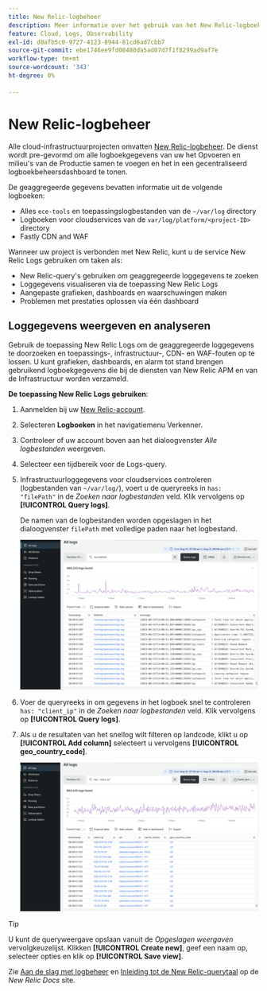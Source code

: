 ```yaml
---
title: New Relic-logbeheer
description: Meer informatie over het gebruik van het New Relic-logboek
feature: Cloud, Logs, Observability
exl-id: d8afb5c0-9727-4123-8944-81cd6ad7cbb7
source-git-commit: ebe1746ee9fd08480da5ad07d7f1f8299ad9af7e
workflow-type: tm+mt
source-wordcount: '343'
ht-degree: 0%

---
```


# New Relic-logbeheer

Alle cloud-infrastructuurprojecten omvatten [New Relic-logbeheer](https://docs.newrelic.com/docs/logs/get-started/get-started-log-management/). De dienst wordt pre-gevormd om alle logboekgegevens van uw het Opvoeren en milieu&#39;s van de Productie samen te voegen en het in een gecentraliseerd logboekbeheersdashboard te tonen.

De geaggregeerde gegevens bevatten informatie uit de volgende logboeken:

- Alles `ece-tools` en toepassingslogbestanden van de `~/var/log` directory
- Logboeken voor cloudservices van de `var/log/platform/<project-ID>` directory
- Fastly CDN and WAF

Wanneer uw project is verbonden met New Relic, kunt u de service New Relic Logs gebruiken om taken als:

- New Relic-query&#39;s gebruiken om geaggregeerde loggegevens te zoeken
- Loggegevens visualiseren via de toepassing New Relic Logs
- Aangepaste grafieken, dashboards en waarschuwingen maken
- Problemen met prestaties oplossen via één dashboard

## Loggegevens weergeven en analyseren

Gebruik de toepassing New Relic Logs om de geaggregeerde loggegevens te doorzoeken en toepassings-, infrastructuur-, CDN- en WAF-fouten op te lossen. U kunt grafieken, dashboards, en alarm tot stand brengen gebruikend logboekgegevens die bij de diensten van New Relic APM en van de Infrastructuur worden verzameld.

**De toepassing New Relic Logs gebruiken**:

1. Aanmelden bij uw [New Relic-account](https://login.newrelic.com/login).

1. Selecteren **Logboeken** in het navigatiemenu Verkenner.

1. Controleer of uw account boven aan het dialoogvenster _Alle logbestanden_ weergeven.

1. Selecteer een tijdbereik voor de Logs-query.

1. Infrastructuurloggegevens voor cloudservices controleren (logbestanden van `~/var/log/`), voert u de queryreeks in `has: "filePath"` in de _Zoeken naar logbestanden_ veld. Klik vervolgens op **[!UICONTROL Query logs]**.

   De namen van de logbestanden worden opgeslagen in het dialoogvenster `filePath` met volledige paden naar het logbestand.

   ![New Relic-servicelogbestandgegevens van Cloud-project](../../assets/new-relic/var-log-query.png)

1. Voer de queryreeks in om gegevens in het logboek snel te controleren `has: "client_ip"` in de _Zoeken naar logbestanden_ veld. Klik vervolgens op **[!UICONTROL Query logs]**.

1. Als u de resultaten van het snellog wilt filteren op landcode, klikt u op **[!UICONTROL Add column]** selecteert u vervolgens **[!UICONTROL geo_country_code]**.

   ![Cloud-project, New Relic CDN-logkenmerkfilter](../../assets/new-relic/fastly-countrycode-filter.png)

>[!TIP]
>
>U kunt de queryweergave opslaan vanuit de _Opgeslagen weergaven_ vervolgkeuzelijst. Klikken **[!UICONTROL Create new]**, geef een naam op, selecteer opties en klik op **[!UICONTROL Save view]**.
>
>Zie [Aan de slag met logbeheer](https://docs.newrelic.com/docs/logs/get-started/get-started-log-management/) en [Inleiding tot de New Relic-querytaal](https://docs.newrelic.com/docs/query-your-data/nrql-new-relic-query-language/get-started/introduction-nrql-new-relics-query-language/) op de _New Relic Docs_ site.

